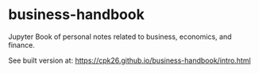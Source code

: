 # business-handbook
Jupyter Book of personal notes related to business, economics, and finance.

See built version at: https://cpk26.github.io/business-handbook/intro.html